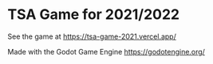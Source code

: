# TSA Game for 2021/2022

See the game at https://tsa-game-2021.vercel.app/

Made with the Godot Game Engine https://godotengine.org/
